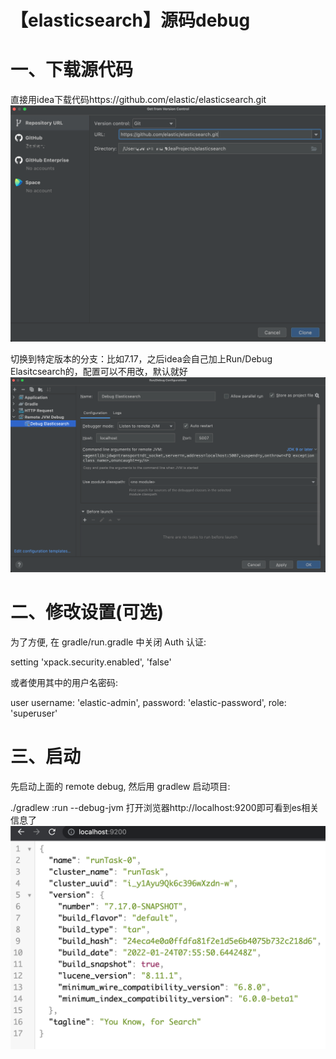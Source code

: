 # 【elasticsearch】源码debug  

# 一、下载源代码
直接用idea下载代码https://github.com/elastic/elasticsearch.git
![image](./assets/755525-20220124160719006-851383635.png)



切换到特定版本的分支：比如7.17，之后idea会自己加上Run/Debug Elasitcsearch的，配置可以不用改，默认就好
![image](./assets/755525-20220124160709513-361605195.png)





# 二、修改设置(可选)
为了方便, 在 gradle/run.gradle 中关闭 Auth 认证:

setting 'xpack.security.enabled', 'false'

或者使用其中的用户名密码:

user username: 'elastic-admin', password: 'elastic-password', role: 'superuser'



# 三、启动
先启动上面的 remote debug, 然后用 gradlew 启动项目:

./gradlew :run --debug-jvm
打开浏览器http://localhost:9200即可看到es相关信息了
![image](./assets/755525-20220124160657219-1269826381.png)
